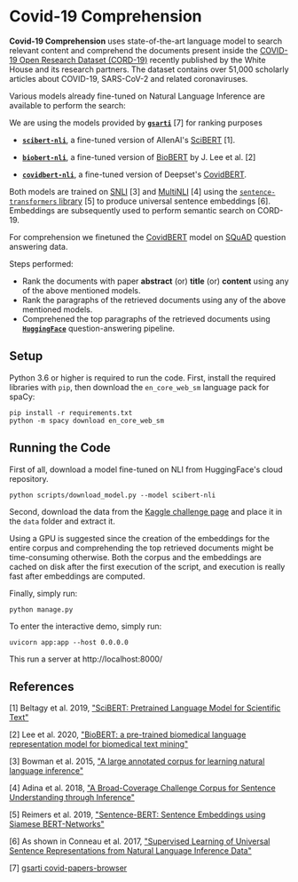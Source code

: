 # Covid-19 Comprehension

**Covid-19 Comprehension** uses state-of-the-art language model to search relevant content and comprehend the documents present inside the [COVID-19 Open Research Dataset (CORD-19)](https://pages.semanticscholar.org/coronavirus-research) recently published by the White House and its research partners. The dataset contains over 51,000 scholarly articles about COVID-19, SARS-CoV-2 and related coronaviruses.

Various models already fine-tuned on Natural Language Inference are available to perform the search:

We are using the models provided by **[`gsarti`](https://github.com/gsarti/covid-papers-browser)**  [7] for ranking purposes

- **[`scibert-nli`](https://huggingface.co/gsarti/scibert-nli)**, a fine-tuned version of AllenAI's [SciBERT](https://github.com/allenai/scibert) [1].

- **[`biobert-nli`](https://huggingface.co/gsarti/biobert-nli)**, a fine-tuned version of [BioBERT](https://github.com/dmis-lab/biobert) by J. Lee et al. [2]

- **[`covidbert-nli`](https://huggingface.co/gsarti/covidbert-nli)**, a fine-tuned version of Deepset's [CovidBERT](https://huggingface.co/deepset/covid_bert_base).

Both models are trained on [SNLI](https://nlp.stanford.edu/projects/snli/) [3] and [MultiNLI](https://www.nyu.edu/projects/bowman/multinli/) [4] using the [`sentence-transformers` library](https://github.com/UKPLab/sentence-transformers/) [5] to produce universal sentence embeddings [6]. Embeddings are subsequently used to perform semantic search on CORD-19.

For comprehension we finetuned the [CovidBERT](https://huggingface.co/deepset/covid_bert_base) model on [SQuAD](https://rajpurkar.github.io/SQuAD-explorer/) question answering data.

Steps performed:

- Rank the documents with paper **abstract** (or) **title** (or) **content** using any of the above mentioned models.
- Rank the paragraphs of the retrieved documents using any of the above mentioned models.
- Comprehened the top paragraphs of the retrieved documents using **[`HuggingFace`](https://huggingface.co/)** question-answering pipeline.


## Setup

Python 3.6 or higher is required to run the code. First, install the required libraries with `pip`, then download the `en_core_web_sm` language pack for spaCy:

```shell
pip install -r requirements.txt
python -m spacy download en_core_web_sm
```

## Running the Code

First of all, download a model fine-tuned on NLI from HuggingFace's cloud repository.

```shell
python scripts/download_model.py --model scibert-nli
```

Second, download the data from the [Kaggle challenge page](https://www.kaggle.com/allen-institute-for-ai/CORD-19-research-challenge) and place it in the `data` folder and extract it.


Using a GPU is suggested since the creation of the embeddings for the entire corpus and comprehending the top retrieved documents might be time-consuming otherwise. Both the corpus and the embeddings are cached on disk after the first execution of the script, and execution is really fast after embeddings are computed.

Finally, simply run:

```shell
python manage.py
```

To enter the interactive demo, simply run:

```shell
uvicorn app:app --host 0.0.0.0
```

This run a server at http://localhost:8000/ 


## References

[1] Beltagy et al. 2019, ["SciBERT: Pretrained Language Model for Scientific Text"](https://www.aclweb.org/anthology/D19-1371/)

[2] Lee et al. 2020, ["BioBERT: a pre-trained biomedical language representation model for biomedical text mining"](http://doi.org/10.1093/bioinformatics/btz682)

[3] Bowman et al. 2015, ["A large annotated corpus for learning natural language inference"](https://www.aclweb.org/anthology/D15-1075/)

[4] Adina et al. 2018, ["A Broad-Coverage Challenge Corpus for Sentence Understanding through Inference"](http://aclweb.org/anthology/N18-1101)

[5] Reimers et al. 2019, ["Sentence-BERT: Sentence Embeddings using Siamese BERT-Networks"](https://www.aclweb.org/anthology/D19-1410/)

[6] As shown in Conneau et al. 2017, ["Supervised Learning of Universal Sentence Representations from Natural Language Inference Data"](https://www.aclweb.org/anthology/D17-1070/)

[7] [gsarti covid-papers-browser](https://github.com/gsarti/covid-papers-browser)